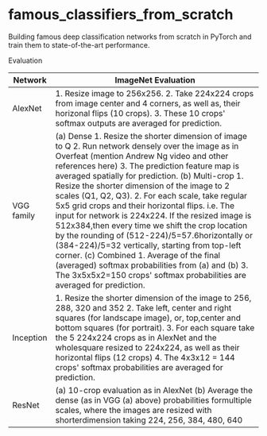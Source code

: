 # famous_classifiers_from_scratch

Building famous deep classification networks from scratch in PyTorch and train them to state-of-the-art performance.

Evaluation

| Network    | ImageNet Evaluation                                                                                                                                                                                                                                                                                                                                                                                                                                                                                                                                                                                                                                                                                                                                                                                      |
|------------|----------------------------------------------------------------------------------------------------------------------------------------------------------------------------------------------------------------------------------------------------------------------------------------------------------------------------------------------------------------------------------------------------------------------------------------------------------------------------------------------------------------------------------------------------------------------------------------------------------------------------------------------------------------------------------------------------------------------------------------------------------------------------------------------------------|
| AlexNet    | 1. Resize image to 256x256. 2. Take 224x224 crops from image center and 4 corners, as well as, their horizonal flips (10 crops).                     3. These 10 crops' softmax outputs are averaged for prediction.                                                                                                                                                                                                                                                                                                                                                                                                                                                                                                                                                                                     |
| VGG family | (a) Dense 1. Resize the shorter dimension of image to Q 2. Run network densely over the image as in Overfeat (mention Andrew Ng video and other references here) 3. The prediction feature map is averaged spatially for prediction. (b) Multi-crop 1. Resize the shorter dimension of the image to 2 scales (Q1, Q2, Q3). 2. For each scale, take regular 5x5 grid crops and their horizontal flips. i.e. The input for network is 224x224. If the resized image is 512x384,then every time we shift the crop location by the rounding of (512-224)/5=57.6horizontally or (384-224)/5=32 vertically, starting from top-left corner. (c) Combined 1. Average of the final (averaged) softmax probabilities from (a) and (b) 3. The 3x5x5x2=150 crops' softmax probabilities are averaged for prediction. |
| Inception  | 1. Resize the shorter dimension of the image to 256, 288, 320 and 352 2. Take left, center and right squares (for landscape image), or, top,center and bottom squares (for portrait). 3. For each square take the 5 224x224 crops as in AlexNet and the wholesquare resized to 224x224, as well as their horizontal flips (12 crops) 4. The 4x3x12 = 144 crops' softmax probabilities are averaged for prediction.                                                                                                                                                                                                                                                                                                                                                                                       |
| ResNet     | (a) 10-crop evaluation as in AlexNet (b) Average the dense (as in VGG (a) above) probabilities formultiple scales, where the images are resized with shorterdimension taking 224, 256, 384, 480, 640                                                                                                                                                                                                                                                                                                                                                                                                                                                                                                                                                                                                     |
